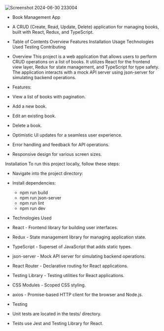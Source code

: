 ![Screenshot 2024-06-30 233004](https://github.com/sam-pazouki/React-CRUD/assets/68926038/2b960ba3-893b-458b-bcd8-52347920cf3f)

- Book Management App

- A CRUD (Create, Read, Update, Delete) application for managing books, built with React, Redux, and TypeScript.

- Table of Contents
Overview
Features
Installation
Usage
Technologies Used
Testing
Contributing

- Overview
This project is a web application that allows users to perform CRUD operations on a list of books. It utilizes React for the frontend view layer, Redux for state management, and TypeScript for type safety. The application interacts with a mock API server using json-server for simulating backend operations.

- Features:
- View a list of books with pagination.
- Add a new book.
- Edit an existing book.
- Delete a book.
- Optimistic UI updates for a seamless user experience.
- Error handling and feedback for API operations.
- Responsive design for various screen sizes.


Installation
To run this project locally, follow these steps:

- Navigate into the project directory:

- Install dependencies:
  - npm run build
  - npm run json-server
  - npm run lint
  - npm run dev


- Technologies Used
- React - Frontend library for building user interfaces.
- Redux - State management library for managing application state.
- TypeScript - Superset of JavaScript that adds static types.
- json-server - Mock API server for simulating backend operations.
- React Router - Declarative routing for React applications.
- Testing Library - Testing utilities for React applications.
- CSS Modules - Scoped CSS styling.
- axios - Promise-based HTTP client for the browser and Node.js.

- Testing
- Unit tests are located in the tests/ directory.

- Tests use Jest and Testing Library for React.











